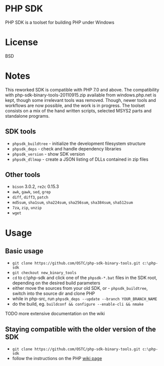 # PHP SDK

PHP SDK is a toolset for building PHP under Windows

# License

BSD

# Notes

This reworked SDK is compatible with PHP 7.0 and above. The compatibility with php-sdk-binary-tools-20110915.zip available from windows.php.net is kept, though some irrelevant tools was removed. Though, newer tools and workflows are now possible, and the work is in progress. The toolset consists on a mix of the hand written scripts, selected MSYS2 parts and standalone programs.

## SDK tools

- `phpsdk_buildtree` - initialize the development filesystem structure
- `phpsdk_deps`      - check and handle dependency libraries
- `phpsdk_version`   - show SDK version
- `phpsdk_dllmap`    - create a JSON listing of DLLs contained in zip files

## Other tools

- `bison` 3.0.2, `re2c` 0.15.3
- `awk`, `gawk`, `sed`, `grep`
- `diff`, `diff3`, `patch`
- `md5sum`, `sha1sum`, `sha224sum`, `sha256sum`, `sha384sum`, `sha512sum`
- `7za`, `zip`, `unzip`
- `wget`

# Usage

## Basic usage 

- `git clone https://github.com/OSTC/php-sdk-binary-tools.git c:\php-sdk`
- `git checkout new_binary_tools`
- `cd` to c:\php-sdk and click one of the `phpsdk-*.bat` files in the SDK root, depending on the desired build parameters
- either move the sources from your old SDK, or - `phpsdk_buildtree`, switch into the source dir and clone PHP
- while in php-src, run `phpsdk_deps --update --branch YOUR_BRANCH_NAME`
- do the build, eg. `buildconf && configure --enable-cli && nmake`

TODO more extensive documentation on the wiki

## Staying compatible with the older version of the SDK

- `git clone https://github.com/OSTC/php-sdk-binary-tools.git c:\php-sdk`
- follow the instructions on the PHP [wiki page](https://wiki.php.net/internals/windows/stepbystepbuild "PHP wiki page")

